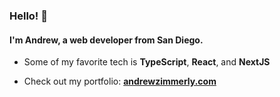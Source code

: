 ### Hello! 👋

#### I'm Andrew, a web developer from San Diego.

- Some of my favorite tech is **TypeScript**, **React**, and **NextJS**

- Check out my portfolio: **[andrewzimmerly.com](https://andrewzimmerly.com)**
